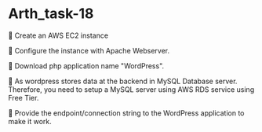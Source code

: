 # Arth_task-18
🔰 Create an AWS EC2 instance

🔰 Configure the instance with Apache Webserver.

🔰 Download php application name "WordPress".

🔰 As wordpress stores data at the backend in MySQL Database server. Therefore, you need to setup a MySQL server using AWS RDS service using Free Tier.

🔰 Provide the endpoint/connection string to the WordPress application to make it work.
